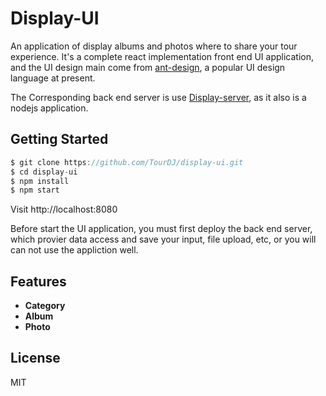 # Display-UI

An application of display albums and photos where to share your tour experience. It's a complete react implementation front end UI application, and the UI design main come from [ant-design](https://github.com/ant-design/ant-design), a popular UI design language at present. 

The Corresponding back end server is use [Display-server](https://github.com/TourDJ/display-server), as it also is a nodejs application.

## Getting Started
```javascript
$ git clone https://github.com/TourDJ/display-ui.git
$ cd display-ui
$ npm install
$ npm start
```
Visit http://localhost:8080

Before start the UI application, you must first deploy the back end server, which provier data access and save your input, file upload, etc, or you will can not use the appliction well.

## Features
* <strong>Category</strong>
* <strong>Album</strong>
* <strong>Photo</strong>

## License

MIT
